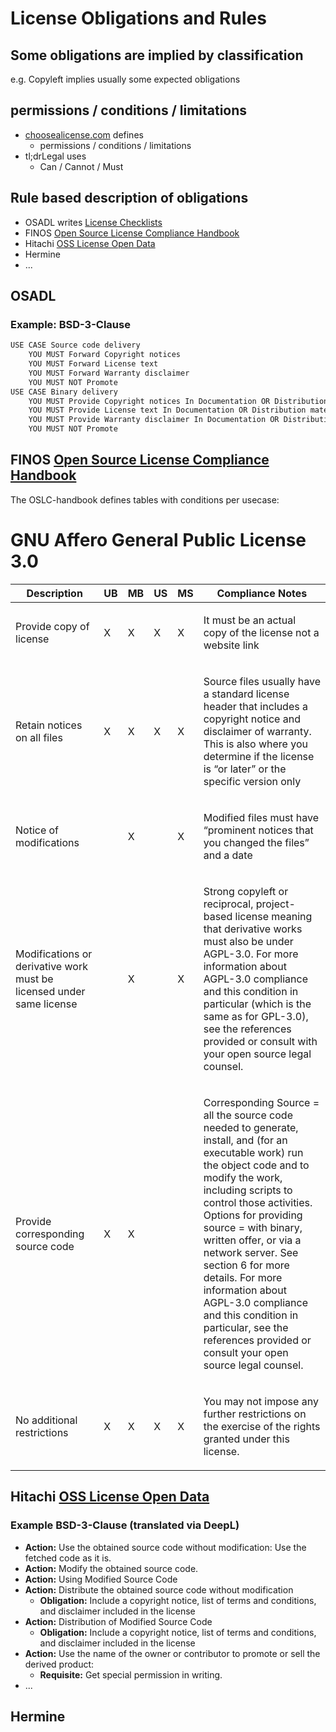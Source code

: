 # License Obligations and Rules


## Some obligations are implied by classification
e.g. Copyleft implies usually some expected obligations


## permissions / conditions / limitations
* [choosealicense.com](https://choosealicense.com/) defines
  * permissions / conditions / limitations
* tl;drLegal uses
  * Can / Cannot / Must


<!-- .slide: data-background-iframe="https://choosealicense.com/licenses/mit/" data-background-interactive="true" data-preload="false" -->


<!-- .slide: data-background-iframe="https://www.tldrlegal.com/license/mit-license" data-background-interactive="true" data-preload="false" -->


## Rule based description of obligations
* OSADL writes [License Checklists](https://www.osadl.org/OSADL-Open-Source-License-Checklists.oss-compliance-lists.0.html)
* FINOS [Open Source License Compliance Handbook](https://github.com/finos/OSLC-handbook)
* Hitachi [OSS License Open Data](https://github.com/Hitachi/open-license)
* Hermine
* ...


## OSADL
### Example: BSD-3-Clause
```txt
USE CASE Source code delivery
	YOU MUST Forward Copyright notices
	YOU MUST Forward License text
	YOU MUST Forward Warranty disclaimer
	YOU MUST NOT Promote
USE CASE Binary delivery
	YOU MUST Provide Copyright notices In Documentation OR Distribution material
	YOU MUST Provide License text In Documentation OR Distribution material
	YOU MUST Provide Warranty disclaimer In Documentation OR Distribution material
	YOU MUST NOT Promote
```


## FINOS [Open Source License Compliance Handbook](https://github.com/finos/OSLC-handbook)
The OSLC-handbook defines tables with conditions per usecase:
# GNU Affero General Public License 3.0
<table>
<colgroup>
<col style="width: 30%" />
<col style="width: 4%" />
<col style="width: 4%" />
<col style="width: 4%" />
<col style="width: 4%" />
<col style="width: 50%" />
</colgroup>
<thead>
<tr class="header">
<th>Description</th>
<th>UB</th>
<th>MB</th>
<th>US</th>
<th>MS</th>
<th>Compliance Notes</th>
</tr>
</thead>
<tbody>
<tr class="odd">
<td><p>Provide copy of license</p></td>
<td><p>X</p></td>
<td><p>X</p></td>
<td><p>X</p></td>
<td><p>X</p></td>
<td><p>It must be an actual copy of the license not a website link</p></td>
</tr>
<tr class="even">
<td><p>Retain notices on all files</p></td>
<td><p>X</p></td>
<td><p>X</p></td>
<td><p>X</p></td>
<td><p>X</p></td>
<td><p>Source files usually have a standard license header that includes a copyright notice and disclaimer of warranty. This is also where you determine if the license is “or later” or the specific version only</p></td>
</tr>
<tr class="odd">
<td><p>Notice of modifications</p></td>
<td></td>
<td><p>X</p></td>
<td></td>
<td><p>X</p></td>
<td><p>Modified files must have “prominent notices that you changed the files” and a date</p></td>
</tr>
<tr class="even">
<td><p>Modifications or derivative work must be licensed under same license</p></td>
<td></td>
<td><p>X</p></td>
<td></td>
<td><p>X</p></td>
<td><p>Strong copyleft or reciprocal, project-based license meaning that derivative works must also be under AGPL-3.0. For more information about AGPL-3.0 compliance and this condition in particular (which is the same as for GPL-3.0), see the references provided or consult with your open source legal counsel.</p></td>
</tr>
<tr class="odd">
<td><p>Provide corresponding source code</p></td>
<td><p>X</p></td>
<td><p>X</p></td>
<td></td>
<td></td>
<td><p>Corresponding Source = all the source code needed to generate, install, and (for an executable work) run the object code and to modify the work, including scripts to control those activities. Options for providing source = with binary, written offer, or via a network server. See section 6 for more details. For more information about AGPL-3.0 compliance and this condition in particular, see the references provided or consult your open source legal counsel.</p></td>
</tr>
<tr class="even">
<td><p>No additional restrictions</p></td>
<td><p>X</p></td>
<td><p>X</p></td>
<td><p>X</p></td>
<td><p>X</p></td>
<td><p>You may not impose any further restrictions on the exercise of the rights granted under this license.</p></td>
</tr>
</tbody>
</table>


## Hitachi [OSS License Open Data](https://github.com/Hitachi/open-license)
### Example BSD-3-Clause (translated via DeepL)
* **Action:** Use the obtained source code without modification:
  Use the fetched code as it is.
* **Action:** Modify the obtained source code.
* **Action:** Using Modified Source Code
* **Action:** Distribute the obtained source code without modification
  * **Obligation:** Include a copyright notice, list of terms and conditions, and disclaimer included in the license
* **Action:** Distribution of Modified Source Code
  * **Obligation:** Include a copyright notice, list of terms and conditions, and disclaimer included in the license
* **Action:** Use the name of the owner or contributor to promote or sell the derived product:
  * **Requisite:** Get special permission in writing.
* ...

## Hermine
